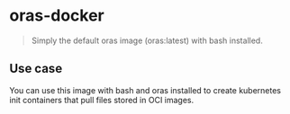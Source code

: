 # oras-docker

> Simply the default oras image (oras:latest) with bash installed.

## Use case

You can use this image with bash and oras installed to create kubernetes init containers that pull files stored in OCI images.
